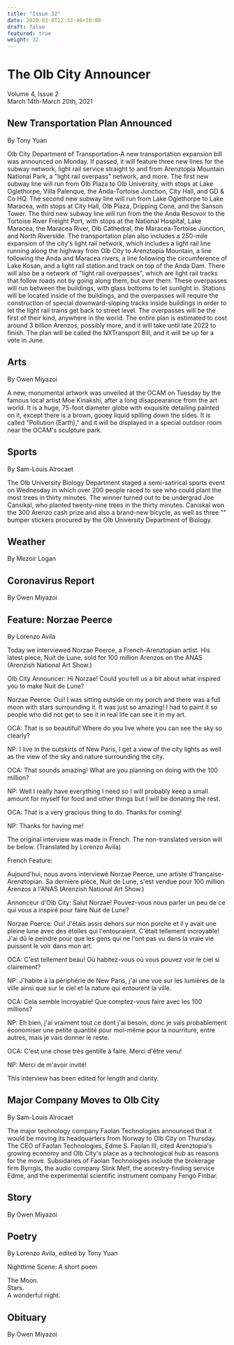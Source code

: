 ```yaml
---
title: "Issue 32"
date: 2020-03-8T12:33:46+10:00
draft: false
featured: true
weight: 32
---
```


# The Olb City Announcer    
Volume 4, Issue 2    
March 14th-March 20th, 2021    

## New Transportation Plan Announced
By Tony Yuan

Olb City Department of Transportation-A new transportation expansion bill was announced on Monday. If passed, it will feature three new lines for the subway network, light rail service straight to and from Arenztopia Mountain National Park, a "light rail overpass" network, and more. The first new subway line will run from Olb Plaza to Olb University, with stops at Lake Oglethorpe, Villa Palenque, the Anda-Tortoise Junction, City Hall, and GD & Co HQ. The second new subway line will run from Lake Oglethorpe to Lake Maracea, with stops at City Hall, Olb Plaza, Dripping Cone, and the Sanson Tower. The third new subway line will run from the the Anda Resovoir to the Tortoise River Freight Port, with stops at the National Hospital, Lake Maracea, the Maracea River, Olb Cathedral, the Maracea-Tortoise Junction, and North Riverside. The transportation plan also includes a 250-mile expansion of the city's light rail network, which includes a light rail line running along the highway from Olb City to Arenztopia Mountain, a line following the Anda and Maracea rivers, a line following the circumference of Lake Kosan, and a light rail station and track on top of the Anda Dam. There will also be a network of "light rail overpasses", which are light rail tracks that follow roads not by going along them, but over them. These overpasses will run between the buildings, with glass bottoms to let sunlight in. Stations will be located inside of the buildings, and the overpasses will require the construction of special downward-sloping tracks inside buildings in order to let the light rail trains get back to street level. The overpasses will be the first of their kind, anywhere in the world. The entire plan is estimated to cost around 3 billion Arenzos, possibly more, and it will take until late 2022 to finish. The plan will be called the NXTransport Bill, and it will be up for a vote in June.

## Arts
By Owen Miyazoi

A new, monumental artwork was unveiled at the OCAM on Tuesday by the famous local artist Moe Kinakshi, after a long disappearance from the art world. It is a huge, 75-foot diameter globe with exquisite detailing painted on it, except there is a brown, gooey liquid spilling down the sides. It is called "Pollution (Earth)," and it will be displayed in a special outdoor room near the OCAM's sculpture park.

## Sports
By Sam-Louis Alrocaet

The Olb University Biology Department staged a semi-satirical sports event on Wednesday in which over 200 people raced to see who could plant the most trees in thirty minutes. The winner turned out to be undergrad Joe Cansikal, who planted twenty-nine trees in the thirty minutes. Caniskal won the 300 Arenzo cash prize and also a brand-new bicycle, as well as three "" bumper stickers procured by the Olb University Department of Biology. 

## Weather
By Mezoir Logan



## Coronavirus Report
By Owen Miyazoi



## Feature: Norzae Peerce
By Lorenzo Avila 

Today we interviewed Norzae Peerce, a French-Arenztopian artist. His latest piece, Nuit de Lune, sold for 100 million Arenzos on the ANAS (Arenzish National Art Show.)

Olb City Announcer: Hi Norzae! Could you tell us a bit about what inspired you to make Nuit de Lune?

Norzae Peerce: Oui! I was sitting outside on my porch and there was a full moon with stars surrounding it. It was just so amazing! I had to paint it so people who did not get to see it in real life can see it in my art.

OCA: That is so beautiful! Where do you live where you can see the sky so clearly?

NP: I live in the outskirts of New Paris, I get a view of the city lights as well as the view of the sky and nature surrounding the city.

OCA: That sounds amazing! What are you planning on doing with the 100 million?

NP: Well I really have everything I need so I will probably keep a small amount for myself for food and other things but I will be donating the rest.

OCA: That is a very gracious thing to do. Thanks for coming!

NP: Thanks for having me!

The original interview was made in French. The non-translated version will be below. (Translated by Lorenzo Avila)

French Feature:

Aujourd'hui, nous avons interviewé Norzae Peerce, une artiste d'française-Arenztopian. Sa dernière pièce, Nuit de Lune, s'est vendue pour 100 million Arenzos à l'ANAS (Arenzish National Art Show.)

Annonceur d'Olb City: Salut Norzae! Pouvez-vous nous parler un peu de ce qui vous a inspiré pour faire Nuit de Lune?

Norzae Peerce: Oui! J'étais assis dehors sur mon porche et il y avait une pleine lune avec des étoiles qui l'entouraient. C'était tellement incroyable! J'ai dû le peindre pour que les gens qui ne l'ont pas vu dans la vraie vie puissent le voir dans mon art.

OCA: C'est tellement beau! Où habitez-vous où vous pouvez voir le ciel si clairement?

NP: J'habite à la périphérie de New Paris, j'ai une vue sur les lumières de la ville ainsi que sur le ciel et la nature qui entourent la ville.

OCA: Cela semble incroyable! Que comptez-vous faire avec les 100 millions?

NP: Eh bien, j'ai vraiment tout ce dont j'ai besoin, donc je vais probablement économiser une petite quantité pour moi-même pour la nourriture, entre autres, mais je vais donner le reste.

OCA: C'est une chose très gentille à faire. Merci d'être venu!

NP: Merci de m'avoir invité!

This interview has been edited for length and clarity.

## Major Company Moves to Olb City
By Sam-Louis Alrocaet

The major technology company Faolan Technologies announced that it would be moving its headquarters from Norway to Olb City on Thursday. The CEO of Faolan Technologies, Edme S. Faolan III, cited Arenztopia's growing economy and Olb City's place as a technological hub as reasons for the move. Subsidaries of Faolan Technologies include the brokerage firm Byrrgis, the audio company Slink Melf, the ancestry-finding service Edme, and the experimental scientific instrument company Fengo Finbar.

## Story
By Owen Miyazoi



## Poetry
By Lorenzo Avila, edited by Tony Yuan

Nighttime Scene: A short poem

The Moon.    
Stars.    
A wonderful night.    



## Obituary
By Owen Miyazoi

